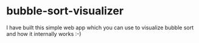 # bubble-sort-visualizer
I have built this simple web app which you can use to visualize bubble sort and how it internally works :-)
